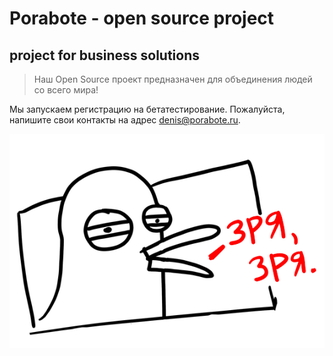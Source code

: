 # Porabote - open source project

## project for business solutions

> Наш Open Source проект предназначен для объединения людей со всего мира!

Мы запускаем регистрацию на бетатестирование. Пожалуйста, напишите свои контакты на адрес [denis@porabote.ru](mailto:denis@porabote.ru).

![MarineGEO circle logo](./assets/img/zrya.png "MarineGEO logo")
